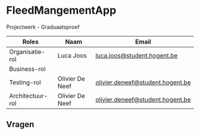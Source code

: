 # FleedMangementApp
Projectwerk - Graduaatsproef

| Roles            | Naam            | Email                            |
| ---------------- | --------------- | -------------------------------- |
| Organisatie-rol  | Luca Joos       | luca.joos@student.hogent.be      |
| Business-rol     |                 |                                  |
| Testing-rol      | Olivier De Neef | olivier.deneef@student.hogent.be |
| Architectuur-rol | Olivier De Neef | olivier.deneef@student.hogent.be |





## Vragen

